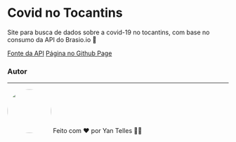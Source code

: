<h1>Covid no Tocantins</h1>
<p>
Site para busca de dados sobre a covid-19 no tocantins, com base no consumo da API do Brasio.io 🚀
</p>

<a href="https://brasil.io/dataset/covid19/caso_full/">Fonte da API</a>
<a href="https://yantelles.github.io/API-Covid/index.html">Página no Github Page</a>

### Autor
---
<img style="border-radius: 50%;" src="https://i.ibb.co/p2jkMSh/yan.jpg" width="100px;" alt=""/>
Feito com ❤️ por Yan Telles 👋🏽

